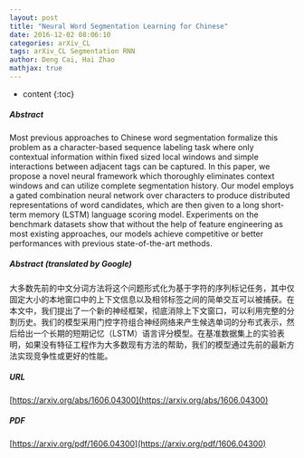 ```yaml
---
layout: post
title: "Neural Word Segmentation Learning for Chinese"
date: 2016-12-02 08:06:10
categories: arXiv_CL
tags: arXiv_CL Segmentation RNN
author: Deng Cai, Hai Zhao
mathjax: true
---
```


* content
{:toc}

##### Abstract
Most previous approaches to Chinese word segmentation formalize this problem as a character-based sequence labeling task where only contextual information within fixed sized local windows and simple interactions between adjacent tags can be captured. In this paper, we propose a novel neural framework which thoroughly eliminates context windows and can utilize complete segmentation history. Our model employs a gated combination neural network over characters to produce distributed representations of word candidates, which are then given to a long short-term memory (LSTM) language scoring model. Experiments on the benchmark datasets show that without the help of feature engineering as most existing approaches, our models achieve competitive or better performances with previous state-of-the-art methods.

##### Abstract (translated by Google)
大多数先前的中文分词方法将这个问题形式化为基于字符的序列标记任务，其中仅固定大小的本地窗口中的上下文信息以及相邻标签之间的简单交互可以被捕获。在本文中，我们提出了一个新的神经框架，彻底消除上下文窗口，可以利用完整的分割历史。我们的模型采用门控字符组合神经网络来产生候选单词的分布式表示，然后给出一个长期的短期记忆（LSTM）语言评分模型。在基准数据集上的实验表明，如果没有特征工程作为大多数现有方法的帮助，我们的模型通过先前的最新方法实现竞争性或更好的性能。

##### URL
[https://arxiv.org/abs/1606.04300](https://arxiv.org/abs/1606.04300)

##### PDF
[https://arxiv.org/pdf/1606.04300](https://arxiv.org/pdf/1606.04300)

